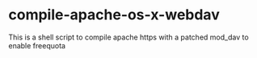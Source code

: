# compile-apache-os-x-webdav
This is a shell script to compile apache https with a patched mod_dav to enable freequota
